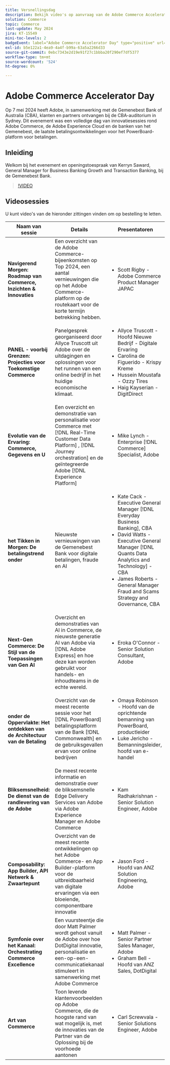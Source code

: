 ```yaml
---
title: Versnellingsdag
description: Bekijk video's op aanvraag van de Adobe Commerce Accelerator Day met de Commonwealth Bank of Australia.
solution: Commerce
topic: Commerce
last-update: May 2024
jira: KT-15549
mini-toc-levels: 2
badgeEvent: label="Adobe Commerce Accelerator Day" type="positive" url="https://experienceleague.adobe.com/nl/docs/events/apac-commerce-recordings/2024/overview"
exl-id: b5e122a1-4ea9-4a4f-b99a-63a5a2266d33
source-git-commit: 0ebc7343e2d19e91f27c1bbba20f290ef7df5377
workflow-type: tm+mt
source-wordcount: '524'
ht-degree: 0%

---
```


# Adobe Commerce Accelerator Day

Op 7 mei 2024 heeft Adobe, in samenwerking met de Gemenebest Bank of Australia (CBA), klanten en partners ontvangen bij de CBA-auditorium in Sydney. Dit evenement was een volledige dag van innovatiesessies rond Adobe Commerce, de Adobe Experience Cloud en de banken van het Gemenebest, de laatste betalingsontwikkelingen voor het PowerBoard-platform voor betalingen.

## Inleiding

Welkom bij het evenement en openingstoespraak van Kerryn Saward, General Manager for Business Banking Growth and Transaction Banking, bij de Gemenebest Bank.

>[!VIDEO](https://video.tv.adobe.com/v/3429276/?learn=on)

## Videosessies

U kunt video&#39;s van de hieronder zittingen vinden om op bestelling te letten.

| Naam van sessie | Details | Presentatoren | Sessievideo |
| ---- | ---- | ---- | ---- |
| **Navigerend Morgen: Roadmap van Commerce, Inzichten &amp; Innovaties** | Een overzicht van de Adobe Commerce-bijeenkomsten op Top 2024, een aantal vernieuwingen die op het Adobe Commerce-platform op de routekaart voor de korte termijn betrekking hebben. | <ul><li>Scott Rigby - Adobe Commerce Product Manager JAPAC</ul></li> | [ bekijk de video ](./navigating-tomorrow.md) |
| **PANEL - voorbij Grenzen: Projecties voor Toekomstige Commerce** | Panelgesprek georganiseerd door Allyce Truscott uit Adobe over de uitdagingen en oplossingen voor het runnen van een online bedrijf in het huidige economische klimaat. | <ul><li>Allyce Truscott - Hoofd Nieuwe Bedrijf - Digitale Ervaring</li><li> Carolina de Figuerido - Krispy Kreme</li><li>Hussein Moustafa - Ozzy Tires</li><li>Haig Kayserian - DigitDirect</li></ul> | [ bekijk de video ](./panel-beyond-borders.md) |
| **Evolutie van de Ervaring: Commerce, Gegevens en U** | Een overzicht en demonstratie van personalisatie voor Commerce met [!DNL Real-Time Customer Data Platform] , [!DNL Journey orchestration] en de geïntegreerde Adobe [!DNL Experience Platform] | <ul><li>Mike Lynch - Enterprise [!DNL Commerce] Specialist, Adobe</li></ul> | [ bekijk de video ](./experience-evolution.md) |
| **het Tikken in Morgen: De betalingstrend onder** | Nieuwste vernieuwingen van de Gemenebest Bank voor digitale betalingen, fraude en AI | <ul><li>Kate Cack - Executive General Manager [!DNL Everyday Business Banking], CBA</li><li>David Watts - Executive General Manager [!DNL Quants Data Analytics and Technology] - CBA</li><li>James Roberts - General Manager Fraud and Scams Strategy and Governance, CBA</li></ul> | [ bekijk de video ](./panel-tapping-into-tomorrow.md) |
| **Next-Gen Commerce: De Stijl van de Toepassingen van Gen AI** | Overzicht en demonstraties van AI in Commerce, de nieuwste generatie AI van Adobe via [!DNL Adobe Express] en hoe deze kan worden gebruikt voor handels- en inhoudteams in de echte wereld. | <ul><li>Eroka O&#39;Connor - Senior Solution Consultant, Adobe</li></ul> | [ bekijk de video ](./next-gen-commerce.md) |
| **onder de Oppervlakte: Het ontdekken van de Architectuur van de Betaling** | Overzicht van de meest recente sessie voor het [!DNL PowerBoard] betalingsplatform van de Bank [!DNL Commonwealth] en de gebruiksgevallen ervan voor online bedrijven | <ul><li>Omaya Robinson - Hoofd van de oprichtende bemanning van PowerBoard, productleider</li><li>Luke Jericho - Bemanningsleider, hoofd van e-handel</li></ul> | [ bekijk de video ](./beneath-the-surface.md) |
| **Bliksemsnelheid: De dienst van de randlevering van de Adobe** | De meest recente informatie en demonstratie over de bliksemsnelle Edge Delivery Services van Adobe via Adobe Experience Manager en Adobe Commerce | <ul><li>Kam Radhakrishnan - Senior Solution Engineer, Adobe</li></ul> | [ bekijk de video ](./lightning-speed.md) |
| **Composability: App Builder, API Netwerk &amp; Zwaartepunt** | Overzicht van de meest recente ontwikkelingen op het Adobe Commerce- en App Builder-platform voor de uitbreidbaarheid van digitale ervaringen via een bloeiende, componentbare innovatie | <ul><li>Jason Ford - Hoofd van ANZ Solution Engineering, Adobe</li></ul> | [ bekijk de video ](./composability.md) |
| **Symfonie over het Kanaal: Orchestrating Commerce Excellence** | Een vuursteentje die door Matt Palmer wordt gehost vanuit de Adobe over hoe DotDigital innovatie, personalisatie en een-op-een-communicatiekanaal stimuleert in samenwerking met Adobe Commerce | <ul><li> Matt Palmer - Senior Partner Sales Manager, Adobe</li><li>Graham Bell - Hoofd van ANZ Sales, DotDigital</li></ul> | [ bekijk de video ](./cross-channel-symphony.md) |
| **Art van Commerce** | Toon levende klantenvoorbeelden op Adobe Commerce, die de hoogste rand van wat mogelijk is, met de innovaties van de Partner van de Oplossing bij de voorhoede aantonen | <ul><li>Carl Screwvala - Senior Solutions Engineer, Adobe</li></ul> | [ bekijk de video ](./the-art-of-commerce.md) |
